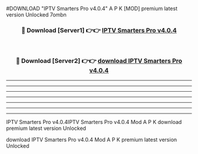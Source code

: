 #DOWNLOAD "IPTV Smarters Pro v4.0.4" A P K [MOD] premium latest version Unlocked 7ombn 



<div align="center">
<h3>🔴 Download [Server1] 👉👉 <a href="https://apkdownload7.web.app/">IPTV Smarters Pro v4.0.4 </a></h3><br>

<h3>🔴 Download [Server2] 👉👉 <a href="https://apkdownload7.web.app/">download IPTV Smarters Pro v4.0.4 </a></h3>
</div>


----------------------------------------------------------

----------------------------------------------------------

----------------------------------------------------------

----------------------------------------------------------

----------------------------------------------------------

----------------------------------------------------------

----------------------------------------------------------

IPTV Smarters Pro v4.0.4IPTV Smarters Pro v4.0.4 Mod A P K download premium latest version Unlocked

download IPTV Smarters Pro v4.0.4 Mod A P K premium latest version Unlocked


